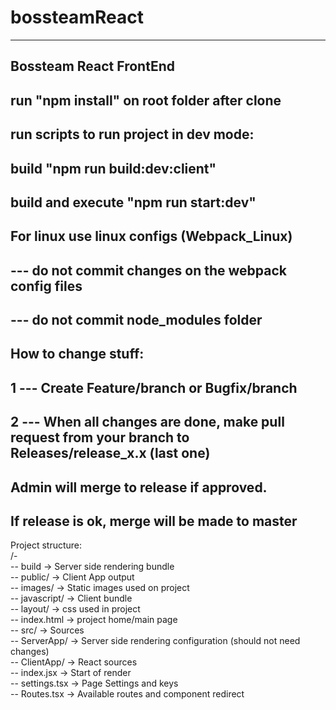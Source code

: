 # bossteamReact
---------------------------------------------------------------
Bossteam React FrontEnd
---------------------------------------------------------------
run "npm install" on root folder after clone
---------------------------------------------------------------

run scripts to run project in dev mode:
---------------------------------------------------------------
build "npm run build:dev:client"
---------------------------------------------------------------
build and execute "npm run start:dev"
---------------------------------------------------------------

For linux use linux configs (Webpack_Linux)
---------------------------------------------------------------
--- do not commit changes on the webpack config files
---------------------------------------------------------------
--- do not commit node_modules folder
---------------------------------------------------------------

How to change stuff:
---------------------------------------------------------------
1 --- Create Feature/branch or Bugfix/branch
---------------------------------------------------------------
2 --- When all changes are done, make pull request from 
your branch to Releases/release_x.x (last one)
---------------------------------------------------------------
Admin will merge to release if approved. 
---------------------------------------------------------------
If release is ok, merge will be made to master
---------------------------------------------------------------
  
Project structure:  
/-  
  -- build -> Server side rendering bundle  
  -- public/ -> Client App output  
     -- images/ -> Static images used on project  
     -- javascript/ -> Client bundle  
     -- layout/ -> css used in project  
     -- index.html -> project home/main page  
  -- src/ -> Sources  
     -- ServerApp/ -> Server side rendering configuration (should not need changes)  
     -- ClientApp/ -> React sources  
        -- index.jsx -> Start of render  
        -- settings.tsx -> Page Settings and keys  
        -- Routes.tsx -> Available routes and component redirect  
        
  
